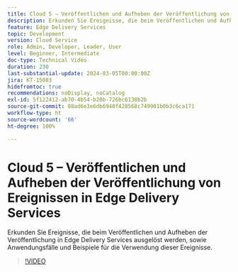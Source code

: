 ```yaml
---
title: Cloud 5 – Veröffentlichen und Aufheben der Veröffentlichung von Ereignissen in Edge Delivery Services
description: Erkunden Sie Ereignisse, die beim Veröffentlichen und Aufheben der Veröffentlichung in Edge Delivery Services ausgelöst werden, sowie Anwendungsfälle und Beispiele für die Verwendung dieser Ereignisse.
feature: Edge Delivery Services
topic: Development
version: Cloud Service
role: Admin, Developer, Leader, User
level: Beginner, Intermediate
doc-type: Technical Video
duration: 230
last-substantial-update: 2024-03-05T00:00:00Z
jira: KT-15083
hidefromtoc: true
recommendations: noDisplay, noCatalog
exl-id: 5f122412-ab70-4b54-b20b-726bc6138b2b
source-git-commit: 08ad6e3e6db6940f428568c749901b0b3c6ca171
workflow-type: ht
source-wordcount: '66'
ht-degree: 100%

---
```


# Cloud 5 – Veröffentlichen und Aufheben der Veröffentlichung von Ereignissen in Edge Delivery Services

Erkunden Sie Ereignisse, die beim Veröffentlichen und Aufheben der Veröffentlichung in Edge Delivery Services ausgelöst werden, sowie Anwendungsfälle und Beispiele für die Verwendung dieser Ereignisse.

>[!VIDEO](https://video.tv.adobe.com/v/3427681?learn=on)

